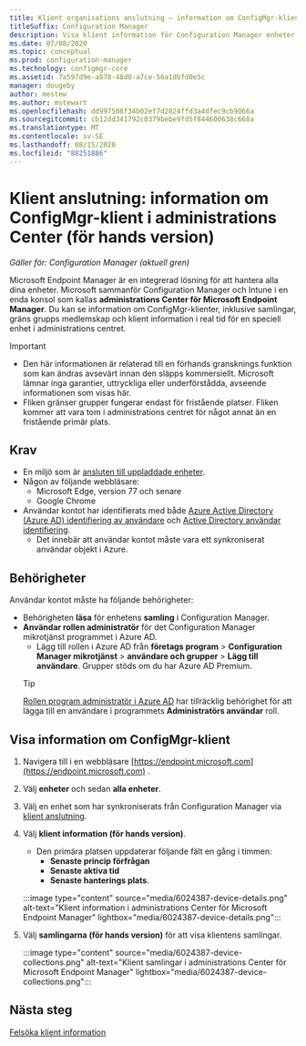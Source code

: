 ```yaml
---
title: Klient organisations anslutning – information om ConfigMgr-klient (för hands version) i administrations centret
titleSuffix: Configuration Manager
description: Visa klient information för Configuration Manager enheter från administrations centret.
ms.date: 07/08/2020
ms.topic: conceptual
ms.prod: configuration-manager
ms.technology: configmgr-core
ms.assetid: 7a597d9e-a878-48d0-a7ce-56a1dbfd0e5c
manager: dougeby
author: mestew
ms.author: mstewart
ms.openlocfilehash: dd997508f34b02ef7d2824ffd3a4dfec9cb9066a
ms.sourcegitcommit: cb12dd341792c0379bebe9fd5f844600638c668a
ms.translationtype: MT
ms.contentlocale: sv-SE
ms.lasthandoff: 08/15/2020
ms.locfileid: "88251886"
---
```

# <a name="tenant-attach-configmgr-client-details-in-the-admin-center-preview"></a><a name="bkmk_mem"></a> Klient anslutning: information om ConfigMgr-klient i administrations Center (för hands version)
<!--6024387, 6374854, 6521921, intune 7552762 pubpreview July 7, 2020-->
*Gäller för: Configuration Manager (aktuell gren)*

Microsoft Endpoint Manager är en integrerad lösning för att hantera alla dina enheter. Microsoft sammanför Configuration Manager och Intune i en enda konsol som kallas **administrations Center för Microsoft Endpoint Manager**. Du kan se information om ConfigMgr-klienter, inklusive samlingar, gräns grupps medlemskap och klient information i real tid för en speciell enhet i administrations centret.

> [!Important]
> - Den här informationen är relaterad till en förhands gransknings funktion som kan ändras avsevärt innan den släpps kommersiellt. Microsoft lämnar inga garantier, uttryckliga eller underförstådda, avseende informationen som visas här.
> - Fliken gränser grupper fungerar endast för fristående platser. Fliken kommer att vara tom i administrations centret för något annat än en fristående primär plats.

## <a name="prerequisites"></a>Krav

- En miljö som är [ansluten till uppladdade enheter](device-sync-actions.md).
- Någon av följande webbläsare:
  - Microsoft Edge, version 77 och senare
  - Google Chrome
- Användar kontot har identifierats med både [Azure Active Directory (Azure AD) identifiering av användare](https://docs.microsoft.com/mem/configmgr/core/servers/deploy/configure/about-discovery-methods#azureaddisc) och [Active Directory användar identifiering](https://docs.microsoft.com/mem/configmgr/core/servers/deploy/configure/about-discovery-methods#bkmk_aboutUser).
  - Det innebär att användar kontot måste vara ett synkroniserat användar objekt i Azure.

## <a name="permissions"></a>Behörigheter

Användar kontot måste ha följande behörigheter:

- Behörigheten **läsa** för enhetens **samling** i Configuration Manager.
- **Användar rollen administratör** för det Configuration Manager mikrotjänst programmet i Azure AD.
  - Lägg till rollen i Azure AD från **företags program**  >  **Configuration Manager mikrotjänst**  >  **användare och grupper**  >  **Lägg till användare**. Grupper stöds om du har Azure AD Premium.
   > [!TIP]
   > [Rollen program administratör i Azure AD](https://docs.microsoft.com/azure/active-directory/users-groups-roles/directory-assign-admin-roles) har tillräcklig behörighet för att lägga till en användare i programmets **Administratörs användar** roll.

## <a name="view-configmgr-client-details"></a>Visa information om ConfigMgr-klient

1. Navigera till i en webbläsare [https://endpoint.microsoft.com](https://endpoint.microsoft.com) .
1. Välj **enheter** och sedan **alla enheter**.
1. Välj en enhet som har synkroniserats från Configuration Manager via [klient anslutning](device-sync-actions.md).
1. Välj **klient information (för hands version)**.
   - Den primära platsen uppdaterar följande fält en gång i timmen:
      - **Senaste princip förfrågan**
      - **Senaste aktiva tid**
      - **Senaste hanterings plats**.

   :::image type="content" source="media/6024387-device-details.png" alt-text="Klient information i administrations Center för Microsoft Endpoint Manager" lightbox="media/6024387-device-details.png":::

1. Välj **samlingarna (för hands version)** för att visa klientens samlingar. <!--6024390-->

   :::image type="content" source="media/6024387-device-collections.png" alt-text="Klient samlingar i administrations Center för Microsoft Endpoint Manager" lightbox="media/6024387-device-collections.png":::

## <a name="next-steps"></a>Nästa steg

[Felsöka klient information](troubleshoot-client-details.md)

